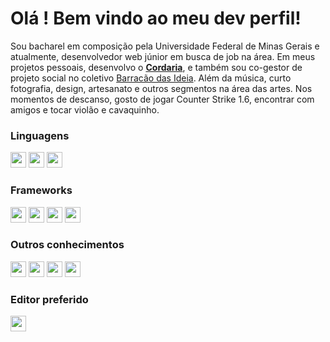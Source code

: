 # Olá ! Bem vindo ao meu dev  perfil!
Sou bacharel em composição pela Universidade Federal de Minas Gerais e atualmente, desenvolvedor web júnior em busca de job na área. Em meus projetos pessoais, desenvolvo o [**Cordaria**](https://cordaria.com.br), e também sou co-gestor de projeto social no coletivo [Barracão das Ideia](https://barracaodasideia.com.br).
Além da música, curto fotografia, design, artesanato e outros segmentos na área das artes. Nos momentos de descanso, gosto de jogar Counter Strike 1.6, encontrar com amigos e tocar violão e cavaquinho.

### Linguagens
<a href="https://developer.mozilla.org/docs/Web/HTML"><img height= "25" src= "https://img.shields.io/badge/HTML5-E34F26?style=for-the-badge&logo=html5&logoColor=white"></a>
<a href="https://developer.mozilla.org/docs/Web/CSS"><img height= "25" src= "https://img.shields.io/badge/CSS3-1572B6?style=for-the-badge&logo=css3&logoColor=white"></a>
<a href="https://developer.mozilla.org/pt-BR/docs/Web/JavaScript"><img height= "25" src= "https://img.shields.io/badge/JavaScript-ead41c?style=for-the-badge&logo=javascript&logoColor=white"></a>

### Frameworks
<a href="https://www.nuxtjs.org"><img height= "25" src="https://img.shields.io/badge/nuxt.js-00DC82?style=for-the-badge&logo=nuxtdotjs&logoColor=white"></a>
<a href="https://vuejs.org/"><img height= "25" src="https://img.shields.io/badge/Vue.js-35495E?style=for-the-badge&logo=vuedotjs&logoColor=4FC08D"></a>
<a href="https://getbootstrap.com/"><img height= "25" src="https://img.shields.io/badge/Bootstrap-35495E?style=for-the-badge&logo=bootstrap&logoColor=4FC08D"></a>
<a href="https://bootstrap-vue.org/"><img height= "25" src="https://img.shields.io/badge/BootstrapVue-35495E?style=for-the-badge&logo=bootstraplogoColor=4FC08D"></a>


### Outros conhecimentos

<a href="https://www.json.org/json-en.html"><img height= "25" src= "https://img.shields.io/badge/json-5E5C5C?style=for-the-badge&logo=json&logoColor=black"></a>
<a href="https://nodejs.org/en/"><img height= "25" src= "https://img.shields.io/badge/Node.js-339933?style=for-the-badge&logo=nodedotjs&logoColor=white"></a>
<a href="https://www.npmjs.com/"><img height= "25" src= "https://img.shields.io/badge/npm-CB3837?style=for-the-badge&logo=npm&logoColor=white"></a>
<a href="https://git-scm.com/"><img height= "25" src= "https://img.shields.io/badge/Git-F05032?style=for-the-badge&logo=git&logoColor=white"></a>



### Editor preferido
<a href="https://code.visualstudio.com/"><img height= "25" src= "https://img.shields.io/badge/VS_Code-0078D4?style=for-the-badge&logo=vsco&logoColor=white"></a>
